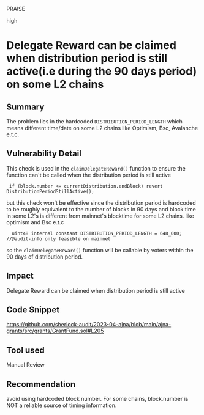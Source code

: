 PRAISE

high

# Delegate Reward can be claimed when distribution period is still active(i.e during the 90 days period) on some L2 chains

## Summary
The problem lies in the hardcoded `DISTRIBUTION_PERIOD_LENGTH` which means different time/date on some L2 chains like Optimism, Bsc, Avalanche e.t.c.

## Vulnerability Detail
This check is used in the `claimDelegateReward()` function to ensure the function can't be called when the distribution period is still active 

```solidity
 if (block.number <= currentDistribution.endBlock) revert DistributionPeriodStillActive();
```
but this check won't be effective since the distribution period is hardcoded to be roughly equivalent to the number of blocks in 90 days and block time in some L2's  is different from mainnet's blocktime for some L2 chains. like optimism and Bsc e.t.c
```solidity
  uint48 internal constant DISTRIBUTION_PERIOD_LENGTH = 648_000; //@audit-info only feasible on mainnet
```

so the `claimDelegateReward()` function will be callable by voters within the 90 days of distribution period.

## Impact
Delegate Reward can be claimed when distribution period is still active

## Code Snippet
https://github.com/sherlock-audit/2023-04-ajna/blob/main/ajna-grants/src/grants/GrantFund.sol#L205
## Tool used

Manual Review

## Recommendation
avoid using hardcoded block number. For some chains, block.number is NOT a reliable source of timing information. 